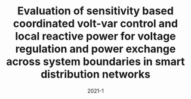 ---
title: "Evaluation of sensitivity based coordinated volt-var control and local reactive power for voltage regulation and power exchange across system boundaries in smart distribution networks"
collection: publications
permalink: /publication/2021-1
date: 2021-1
venue: 'Electric Power Systems Research'
citation: 'Khan, Sohail; Zehetbauer, Paul; Schwalbe, Roman; '
paperurl: 'http://academicpages.github.io/files/paper2.pdf'
---